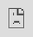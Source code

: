 ```yaml
---
title: "AI for Customer Research at Scale"
coverImage: "Studio-1-Single.png"
draft: true
---
```


# Human Connection, AI Precision, Real Results

#### An AI-powered, human-centred platform bringing depth and impact to qualitative research, with zero compromise on quality.

[Get started](https://beings.com/contact/) ![](images/Macbook-glow-2048x1271.png)

<iframe src="https://player.vimeo.com/video/652806323?controls=0
&amp;h=42efa43eda&amp;badge=0&amp;autoplay=1&amp;loop=1&amp;autopause=0&amp;player_id=0&amp;app_id=58479&amp;muted=1" frameborder="0" allow="autoplay; fullscreen; picture-in-picture" allowfullscreen style="position:absolute;top:0;left:0;width:100%;height:100%;" title="BEAM"></iframe>

# Human + AI = The Aida Way

Your new research assistant and research co-pilot - Aida is here to help.

Aida can handle 80% of the administrative workload.

Get research insights faster with Aida's automated transcriptions, smart summaries, key topic and keyword extraction.

[Meet Aida](https://beings.com/contact/) ![*Inspired by Ada Lovelace, 'She was the first to recognise that the machine had applications beyond pure calculation.’](images/Group-1-1.png) “We’ve been thrilled to partner with Beings over the past year to redefine the future of research” ![](images/placeholder.png) Amy Badersnider, Senior Program Manager UX, Google

- **Award-Winning Innovation**: Recognised as “the future of research” by Google, earning an Internal Innovation Award and a promotion for the project lead.
- **Significant Cost Savings**: Projected savings of over $28 million in lab costs.
    

![](images/Macbook-glow.png)

<iframe src="https://player.vimeo.com/video/896101481?controls=0
&amp;h=42efa43eda&amp;badge=0&amp;autoplay=1&amp;loop=1&amp;autopause=0&amp;player_id=0&amp;app_id=58479&amp;muted=1" frameborder="0" allow="autoplay; fullscreen; picture-in-picture" allowfullscreen style="position:absolute;top:0;left:0;width:100%;height:100%;" title="BEAM"></iframe>

##### Key Benefits

# A New Era of Research Begins Here

- **Get Started Right:** Aida is easy to setup, smooth recruitment, and full support every step of the way.
- **Effortless Transcriptions:** Aida captures every word for you, offering ongoing support to help keep you on track.
- **Clear, Bias-Free Insights:** Aida helps to track research with clarity, guided by AI-driven, expert insight from start to finish.
- **Fast Summaries & Trends:** Aida can instantly spot themes and key reactions with continuous feedback for sharper focus.
- **Quick, Actionable Results:** Aida helps you to move from insights to impact smoothly, with ongoing guidance to drive your success.

[See Every Step of The Way](https://beings.com/prepare/) ![](images/Macbook-glow.png)

<iframe src="https://player.vimeo.com/video/896101481?controls=0
&amp;h=42efa43eda&amp;badge=0&amp;autoplay=1&amp;loop=1&amp;autopause=0&amp;player_id=0&amp;app_id=58479&amp;muted=1" frameborder="0" allow="autoplay; fullscreen; picture-in-picture" allowfullscreen style="position:absolute;top:0;left:0;width:100%;height:100%;" title="BEAM"></iframe>

# In-House Research Powerhouse

_Aida transforms in-house research workflows, from planning and participant recruitment to data capture and analysis—helping your team turn insights into strategic action with speed and ease._

[Enhance Your In-House Research](https://beings.com/enterprise/) ![](images/Macbook-glow.png)

<iframe src="https://player.vimeo.com/video/896101481?controls=0
&amp;h=42efa43eda&amp;badge=0&amp;autoplay=1&amp;loop=1&amp;autopause=0&amp;player_id=0&amp;app_id=58479&amp;muted=1" frameborder="0" allow="autoplay; fullscreen; picture-in-picture" allowfullscreen style="position:absolute;top:0;left:0;width:100%;height:100%;" title="BEAM"></iframe>

# Smarter Insights for Agencies

_Aida supports boutique research agencies, acting as a smart copilot to enhance every phase of your projects—from managing recruitment to delivering data that guides impactful client decisions._

[Amplify Your Agency](https://beings.com/contact/)

##### Meet Aida

## Start Working With Aida In 3 Easy Steps

1. **Sign up: Create your account on the Aida website.**
2. Install: Download and set up the Aida app.
3. **Start researching: Log in and access powerful tools for preparation, recruitment, transcription, insights, and action.**

[Book a demo](https://beings.com/contact/) ![*Inspired by Ada Lovelace, 'She was the first to recognise that the machine had applications beyond pure calculation.’](images/Group-1-1.png)
